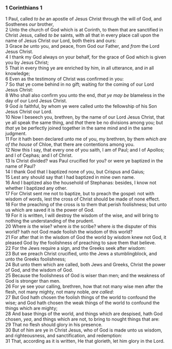 ### 1 Corinthians 1

1 Paul, called *to be* an apostle of Jesus Christ through the will of God, and Sosthenes *our* brother,  
2 Unto the church of God which is at Corinth, to them that are sanctified in Christ Jesus, called *to be* saints, with all that in every place call upon the name of Jesus Christ our Lord, both theirs and ours:  
3 Grace *be* unto you, and peace, from God our Father, and *from* the Lord Jesus Christ.  
4 I thank my God always on your behalf, for the grace of God which is given you by Jesus Christ;  
5 That in every thing ye are enriched by him, in all utterance, and *in* all knowledge;  
6 Even as the testimony of Christ was confirmed in you:  
7 So that ye come behind in no gift; waiting for the coming of our Lord Jesus Christ:  
8 Who shall also confirm you unto the end, *that ye may be* blameless in the day of our Lord Jesus Christ.  
9 God *is* faithful, by whom ye were called unto the fellowship of his Son Jesus Christ our Lord.  
10 Now I beseech you, brethren, by the name of our Lord Jesus Christ, that ye all speak the same thing, and *that* there be no divisions among you; but *that* ye be perfectly joined together in the same mind and in the same judgment.  
11 For it hath been declared unto me of you, my brethren, by them *which are of the house* of Chloe, that there are contentions among you.  
12 Now this I say, that every one of you saith, I am of Paul; and I of Apollos; and I of Cephas; and I of Christ.  
13 Is Christ divided? was Paul crucified for you? or were ye baptized in the name of Paul?  
14 I thank God that I baptized none of you, but Crispus and Gaius;  
15 Lest any should say that I had baptized in mine own name.  
16 And I baptized also the household of Stephanas: besides, I know not whether I baptized any other.  
17 For Christ sent me not to baptize, but to preach the gospel: not with wisdom of words, lest the cross of Christ should be made of none effect.  
18 For the preaching of the cross is to them that perish foolishness; but unto us which are saved it is the power of God.  
19 For it is written, I will destroy the wisdom of the wise, and will bring to nothing the understanding of the prudent.  
20 Where *is* the wise? where *is* the scribe? where *is* the disputer of this world? hath not God made foolish the wisdom of this world?  
21 For after that in the wisdom of God the world by wisdom knew not God, it pleased God by the foolishness of preaching to save them that believe.  
22 For the Jews require a sign, and the Greeks seek after wisdom:  
23 But we preach Christ crucified, unto the Jews a stumblingblock, and unto the Greeks foolishness;  
24 But unto them which are called, both Jews and Greeks, Christ the power of God, and the wisdom of God.  
25 Because the foolishness of God is wiser than men; and the weakness of God is stronger than men.  
26 For ye see your calling, brethren, how that not many wise men after the flesh, not many mighty, not many noble, *are called*:  
27 But God hath chosen the foolish things of the world to confound the wise; and God hath chosen the weak things of the world to confound the things which are mighty;  
28 And base things of the world, and things which are despised, hath God chosen, *yea*, and things which are not, to bring to nought things that are:  
29 That no flesh should glory in his presence.  
30 But of him are ye in Christ Jesus, who of God is made unto us wisdom, and righteousness, and sanctification, and redemption:  
31 That, according as it is written, He that glorieth, let him glory in the Lord.  
